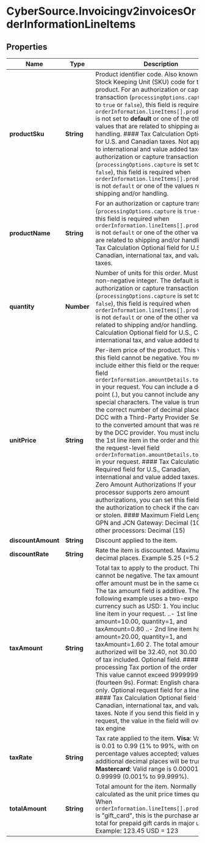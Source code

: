 # CyberSource.Invoicingv2invoicesOrderInformationLineItems

## Properties
Name | Type | Description | Notes
------------ | ------------- | ------------- | -------------
**productSku** | **String** | Product identifier code. Also known as the Stock Keeping Unit (SKU) code for the product.  For an authorization or capture transaction (`processingOptions.capture` is set to `true` or `false`), this field is required when `orderInformation.lineItems[].productCode` is not set to **default** or one of the other values that are related to shipping and/or handling.  #### Tax Calculation Optional field for U.S. and Canadian taxes. Not applicable to international and value added taxes. For an authorization or capture transaction (`processingOptions.capture` is set to `true` or `false`), this field is required when `orderInformation.lineItems[].productCode` is not `default` or one of the values related to shipping and/or handling.  | [optional] 
**productName** | **String** | For an authorization or capture transaction (`processingOptions.capture` is `true` or `false`), this field is required when `orderInformation.lineItems[].productCode` is not `default` or one of the other values that are related to shipping and/or handling.  #### Tax Calculation Optional field for U.S., Canadian, international tax, and value added taxes.  | [optional] 
**quantity** | **Number** | Number of units for this order. Must be a non-negative integer.  The default is `1`. For an authorization or capture transaction (`processingOptions.capture` is set to `true` or `false`), this field is required when `orderInformation.lineItems[].productCode` is not `default` or one of the other values related to shipping and/or handling.  #### Tax Calculation Optional field for U.S., Canadian, international tax, and value added taxes.  | [optional] 
**unitPrice** | **String** | Per-item price of the product. This value for this field cannot be negative.  You must include either this field or the request-level field `orderInformation.amountDetails.totalAmount` in your request.  You can include a decimal point (.), but you cannot include any other special characters. The value is truncated to the correct number of decimal places.  #### DCC with a Third-Party Provider Set this field to the converted amount that was returned by the DCC provider. You must include either the 1st line item in the order and this field, or the request-level field `orderInformation.amountDetails.totalAmount` in your request.  #### Tax Calculation Required field for U.S., Canadian, international and value added taxes.  #### Zero Amount Authorizations If your processor supports zero amount authorizations, you can set this field to 0 for the authorization to check if the card is lost or stolen.  #### Maximum Field Lengths For GPN and JCN Gateway: Decimal (10) All other processors: Decimal (15)  | [optional] 
**discountAmount** | **String** | Discount applied to the item. | [optional] 
**discountRate** | **String** | Rate the item is discounted. Maximum of 2 decimal places.  Example 5.25 (=5.25%)  | [optional] 
**taxAmount** | **String** | Total tax to apply to the product. This value cannot be negative. The tax amount and the offer amount must be in the same currency. The tax amount field is additive.  The following example uses a two-exponent currency such as USD:   1. You include each line item in your request.  ..- 1st line item has amount=10.00, quantity=1, and taxAmount=0.80  ..- 2nd line item has amount=20.00, quantity=1, and taxAmount=1.60  2. The total amount authorized will be 32.40, not 30.00 with 2.40 of tax included.  Optional field.  #### Airlines processing Tax portion of the order amount. This value cannot exceed 99999999999999 (fourteen 9s). Format: English characters only. Optional request field for a line item.  #### Tax Calculation Optional field for U.S., Canadian, international tax, and value added taxes.  Note if you send this field in your tax request, the value in the field will override the tax engine  | [optional] 
**taxRate** | **String** | Tax rate applied to the item.  **Visa**: Valid range is 0.01 to 0.99 (1% to 99%, with only whole percentage values accepted; values with additional decimal places will be truncated).  **Mastercard**: Valid range is 0.00001 to 0.99999 (0.001% to 99.999%).  | [optional] 
**totalAmount** | **String** | Total amount for the item. Normally calculated as the unit price times quantity.  When `orderInformation.lineItems[].productCode` is \"gift_card\", this is the purchase amount total for prepaid gift cards in major units.  Example: 123.45 USD = 123  | [optional] 


